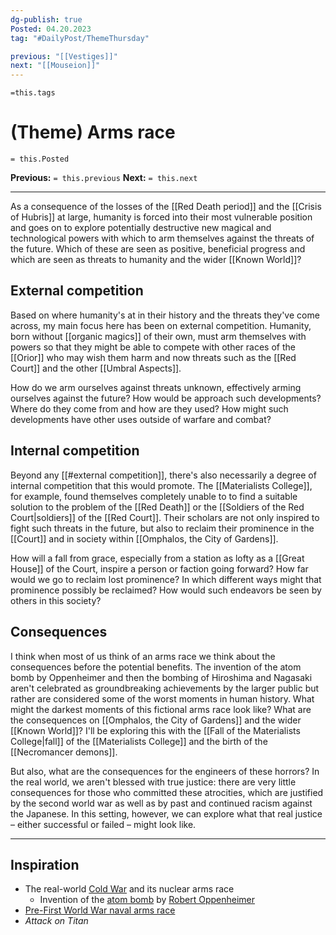 ```yaml
---
dg-publish: true
Posted: 04.20.2023
tag: "#DailyPost/ThemeThursday"

previous: "[[Vestiges]]"
next: "[[Mouseion]]"
---
```

`=this.tags` 
# (Theme) Arms race
`= this.Posted`

**Previous:** `= this.previous`
**Next:** `= this.next`

---

As a consequence of the losses of the [[Red Death period]] and the [[Crisis of Hubris]] at large, humanity is forced into their most vulnerable position and goes on to explore potentially destructive new magical and technological powers with which to arm themselves against the threats of the future. Which of these are seen as positive, beneficial progress and which are seen as threats to humanity and the wider [[Known World]]?

## External competition

Based on where humanity's at in their history and the threats they've come across, my main focus here has been on external competition. Humanity, born without [[organic magics]] of their own, must arm themselves with powers so that they might be able to compete with other races of the [[Orior]] who may wish them harm and now threats such as the [[Red Court]] and the other [[Umbral Aspects]].

How do we arm ourselves against threats unknown, effectively arming ourselves against the future? How would be approach such developments? Where do they come from and how are they used? How might such developments have other uses outside of warfare and combat?

## Internal competition

Beyond any [[#external competition]], there's also necessarily a degree of internal competition that this would promote. The [[Materialists College]], for example, found themselves completely unable to to find a suitable solution to the problem of the [[Red Death]] or the [[Soldiers of the Red Court|soldiers]] of the [[Red Court]]. Their scholars are not only inspired to fight such threats in the future, but also to reclaim their prominence in the [[Court]] and in society within [[Omphalos, the City of Gardens]].

How will a fall from grace, especially from a station as lofty as a [[Great House]] of the Court, inspire a person or faction going forward? How far would we go to reclaim lost prominence? In which different ways might that prominence possibly be reclaimed? How would such endeavors be seen by others in this society?

## Consequences

I think when most of us think of an arms race we think about the consequences before the potential benefits. The invention of the atom bomb by Oppenheimer and then the bombing of Hiroshima and Nagasaki aren't celebrated as groundbreaking achievements by the larger public but rather are considered some of the worst moments in human history. What might the darkest moments of this fictional arms race look like? What are the consequences on [[Omphalos, the City of Gardens]] and the wider [[Known World]]? I'll be exploring this with the [[Fall of the Materialists College|fall]] of the [[Materialists College]] and the birth of the [[Necromancer demons]].

But also, what are the consequences for the engineers of these horrors? In the real world, we aren't blessed with true justice: there are very little consequences for those who committed these atrocities, which are justified by the second world war as well as by past and continued racism against the Japanese. In this setting, however, we can explore what that real justice – either successful or failed – might look like.

---

## Inspiration
- The real-world [Cold War](https://en.wikipedia.org/wiki/Cold_War) and its nuclear arms race
    - Invention of the [atom bomb](https://en.wikipedia.org/wiki/Nuclear_weapon) by [Robert Oppenheimer](https://en.wikipedia.org/wiki/J._Robert_Oppenheimer)
- [Pre-First World War naval arms race](https://en.wikipedia.org/wiki/Arms_race#Pre-First%20World%20War%20naval%20arms%20race)
- *Attack on Titan*